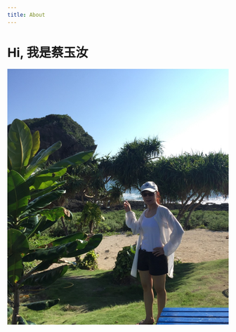 ```yaml
---
title: About
---
```


<h1 class="beginning"> Hi, 我是蔡玉汝 </h1>

![alt](./bio.jpg)

<GetStarted/>

<style lang="stylus" scoped>
p
  font-size 20px

img
  width 400px

@media (max-width: $MQMobile)
  .beginning
    margin-top 0 !important
    text-align center
</style>

